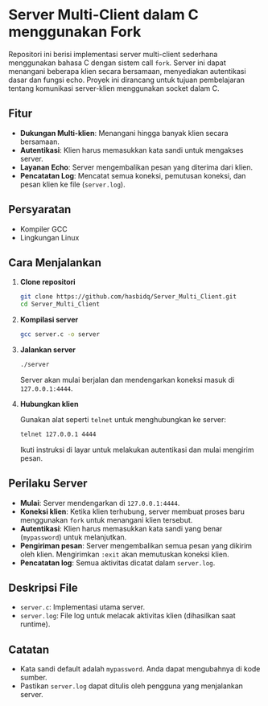 # Server Multi-Client dalam C menggunakan Fork

Repositori ini berisi implementasi server multi-client sederhana menggunakan bahasa C dengan sistem call `fork`. Server ini dapat menangani beberapa klien secara bersamaan, menyediakan autentikasi dasar dan fungsi echo. Proyek ini dirancang untuk tujuan pembelajaran tentang komunikasi server-klien menggunakan socket dalam C.

## Fitur

- **Dukungan Multi-klien**: Menangani hingga banyak klien secara bersamaan.
- **Autentikasi**: Klien harus memasukkan kata sandi untuk mengakses server.
- **Layanan Echo**: Server mengembalikan pesan yang diterima dari klien.
- **Pencatatan Log**: Mencatat semua koneksi, pemutusan koneksi, dan pesan klien ke file (`server.log`).

## Persyaratan

- Kompiler GCC
- Lingkungan Linux

## Cara Menjalankan

1. **Clone repositori**

   ```bash
   git clone https://github.com/hasbidq/Server_Multi_Client.git
   cd Server_Multi_Client
   ```

2. **Kompilasi server**

   ```bash
   gcc server.c -o server
   ```

3. **Jalankan server**

   ```bash
   ./server
   ```

   Server akan mulai berjalan dan mendengarkan koneksi masuk di `127.0.0.1:4444`.

4. **Hubungkan klien**

   Gunakan alat seperti `telnet` untuk menghubungkan ke server:

   ```bash
   telnet 127.0.0.1 4444
   ```

   Ikuti instruksi di layar untuk melakukan autentikasi dan mulai mengirim pesan.

## Perilaku Server

- **Mulai**: Server mendengarkan di `127.0.0.1:4444`.
- **Koneksi klien**: Ketika klien terhubung, server membuat proses baru menggunakan `fork` untuk menangani klien tersebut.
- **Autentikasi**: Klien harus memasukkan kata sandi yang benar (`mypassword`) untuk melanjutkan.
- **Pengiriman pesan**: Server mengembalikan semua pesan yang dikirim oleh klien. Mengirimkan `:exit` akan memutuskan koneksi klien.
- **Pencatatan log**: Semua aktivitas dicatat dalam `server.log`.

## Deskripsi File

- `server.c`: Implementasi utama server.
- `server.log`: File log untuk melacak aktivitas klien (dihasilkan saat runtime).

## Catatan

- Kata sandi default adalah `mypassword`. Anda dapat mengubahnya di kode sumber.
- Pastikan `server.log` dapat ditulis oleh pengguna yang menjalankan server.
